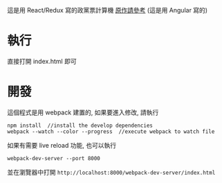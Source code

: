 這是用 React/Redux 寫的政黨票計算機
[原作請參考](http://g0v.github.io/partyvote2016/?) (這是用 Angular 寫的)

# 執行
直接打開 index.html 即可

# 開發
這個程式是用 webpack 建置的, 如果要進入修改, 請執行
```
npm install  //install the develop dependencies
webpack --watch --color --progress  //execute webpack to watch file
```

如果有需要 live reload 功能, 也可以執行
```
webpack-dev-server --port 8000
```
並在瀏覽器中打開 `http://localhost:8000/webpack-dev-server/index.html`